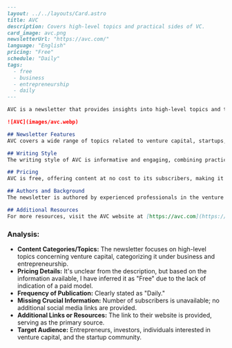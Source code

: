 ```markdown
---
layout: ../../layouts/Card.astro
title: AVC
description: Covers high-level topics and practical sides of VC.
card_image: avc.png
newsletterUrl: "https://avc.com/"
language: "English"
pricing: "Free"
schedule: "Daily"
tags:
  - free
  - business
  - entrepreneurship
  - daily
---

AVC is a newsletter that provides insights into high-level topics and the practical aspects of venture capital. Since its inception in 2003, it has been a daily source of valuable information for entrepreneurs, investors, and those interested in the startup ecosystem.

![AVC](images/avc.webp)

## Newsletter Features
AVC covers a wide range of topics related to venture capital, startups, and business strategy. Readers can expect insights on market trends, investment strategies, and the evolving landscape of technology and entrepreneurship.

## Writing Style
The writing style of AVC is informative and engaging, combining practical advice with in-depth analyses of trends within the venture capital space.

## Pricing
AVC is free, offering content at no cost to its subscribers, making it accessible to anyone interested in venture capital and entrepreneurship.

## Authors and Background
The newsletter is authored by experienced professionals in the venture capital field offering credible and firsthand perspectives on the industry.

## Additional Resources
For more resources, visit the AVC website at [https://avc.com](https://avc.com/). Here, you can find further articles and discussions related to investment and entrepreneurship.
```

### Analysis:
- **Content Categories/Topics:** The newsletter focuses on high-level topics concerning venture capital, categorizing it under business and entrepreneurship.
- **Pricing Details:** It's unclear from the description, but based on the information available, I have inferred it as "Free" due to the lack of indication of a paid model.
- **Frequency of Publication:** Clearly stated as "Daily."
- **Missing Crucial Information:** Number of subscribers is unavailable; no additional social media links are provided.
- **Additional Links or Resources:** The link to their website is provided, serving as the primary source.
- **Target Audience:** Entrepreneurs, investors, individuals interested in venture capital, and the startup community.
